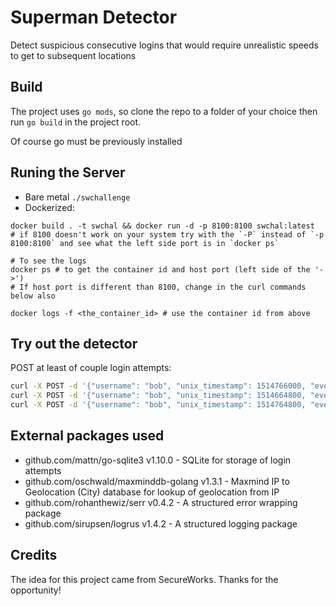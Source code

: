 # Superman Detector
Detect suspicious consecutive logins that would require unrealistic speeds to get to subsequent locations

## Build
The project uses `go mods`, so clone the repo to a folder of your choice then run `go build` in the project root.

Of course go must be previously installed

## Runing the Server
- Bare metal `./swchallenge`
- Dockerized:

```
docker build . -t swchal && docker run -d -p 8100:8100 swchal:latest
# if 8100 doesn't work on your system try with the `-P` instead of `-p 8100:8100` and see what the left side port is in `docker ps`

# To see the logs
docker ps # to get the container id and host port (left side of the '->')
# If host port is different than 8100, change in the curl commands below also

docker logs -f <the_container_id> # use the container id from above
```

## Try out the detector
POST at least of couple login attempts:  

```bash
curl -X POST -d '{"username": "bob", "unix_timestamp": 1514766000, "event_uuid": "85ad929a-db03-4bf4-9541-8f728fa12e43","ip_address": "24.242.71.20"}' http://localhost:8100/v1
curl -X POST -d '{"username": "bob", "unix_timestamp": 1514664800, "event_uuid": "85ad929a-db03-4bf4-9541-8f728fa12e41","ip_address": "206.90.252.6"}' http://localhost:8100/v1
curl -X POST -d '{"username": "bob", "unix_timestamp": 1514764800, "event_uuid": "85ad929a-db03-4bf4-9541-8f728fa12e42","ip_address": "206.81.252.6"}' http://localhost:8100/v1
```

## External packages used
- github.com/mattn/go-sqlite3 v1.10.0 - SQLite for storage of login attempts
- github.com/oschwald/maxminddb-golang v1.3.1 - Maxmind IP to Geolocation (City) database for lookup of geolocation from IP
- github.com/rohanthewiz/serr v0.4.2 - A structured error wrapping package
- github.com/sirupsen/logrus v1.4.2 - A structured logging package

## Credits
The idea for this project came from SecureWorks. Thanks for the opportunity!
